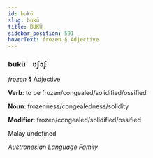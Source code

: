 ```yaml
---
id: bukü
slug: bukü
title: BUKÜ
sidebar_position: 591
hoverText: frozen § Adjective
---
```


### bukü&emsp;<span kind="abugida">ʋʃɔʄ</span>

*frozen* **§** Adjective

**Verb**: to be frozen/congealed/solidified/ossified

**Noun**: frozenness/congealedness/solidity

**Modifier**: frozen/congealed/solidified/ossified

Malay undefined

*Austronesian Language Family*
